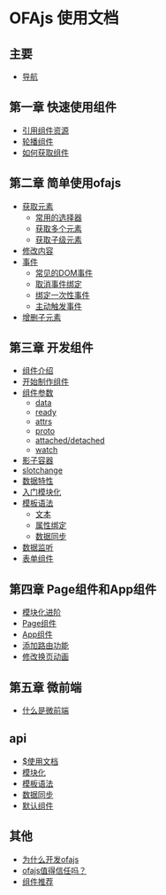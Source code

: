 # OFAjs 使用文档

## 主要
* [导航](docs/guide.md)

## 第一章 快速使用组件
* [引用组件资源](docs/chapter1/guide.md)
* [轮播组件](docs/chapter1/smpl.md)
* [如何获取组件](docs/chapter1/howtoget.md)

## 第二章 简单使用ofajs
* [获取元素](docs/chapter2/getEle.md)
    * [常用的选择器](docs/chapter2/selector.md)
    * [获取多个元素](docs/chapter2/getAllEle.md)
    * [获取子级元素](docs/chapter2/getChildEle.md)
* [修改内容](docs/chapter2/content.md)
* [事件](docs/chapter2/bindEvent.md)
    * [常见的DOM事件](docs/chapter2/commonEvent.md)
    * [取消事件绑定](docs/chapter2/unbindEvent.md)
    * [绑定一次性事件](docs/chapter2/onceEvent.md)
    * [主动触发事件](docs/chapter2/triggerEvent.md)
* [增删子元素](docs/chapter2/modifyChilds.md)

## 第三章 开发组件
* [组件介绍](docs/chapter3/introduce.md)
* [开始制作组件](docs/chapter3/init.md)
* [组件参数](docs/chapter3/comp_option.md)
    * [data](docs/chapter3/comp_option_data.md)
    * [ready](docs/chapter3/comp_option_ready.md)
    * [attrs](docs/chapter3/comp_option_attrs.md)
    * [proto](docs/chapter3/comp_option_proto.md)
    * [attached/detached](docs/chapter3/comp_option_attached.md)
    * [watch](docs/chapter3/comp_option_watch.md)
* [影子容器](docs/chapter3/shadow.md)
* [slotchange](docs/chapter3/comp_option_slotchange.md)
* [数据特性]()
* [入门模块化]()
* [模板语法]()
    * [文本]()
    * [属性绑定]()
    * [数据同步]()
* [数据监听]()
* [表单组件]()

## 第四章 Page组件和App组件
* [模块化进阶]()
* [Page组件]()
* [App组件]()
* [添加路由功能]()
* [修改换页动画]()

## 第五章 微前端
* [什么是微前端]()

## api
* [$使用文档](docs/other/xhear_docs.md)
* [模块化]()
* [模板语法]()
* [数据同步]()
* [默认组件]()

## 其他
* [为什么开发ofajs](docs/other/why_create_ofajs.md)
* [ofajs值得信任吗？](docs/other/believe_in_ofajs.md)
* [组件推荐](docs/other/comp_recom.md)
    <!-- * [辅助开发型组件]()
        * [文档型组件]()
        * [调试型组件]()
    * [应用组件推荐]() -->